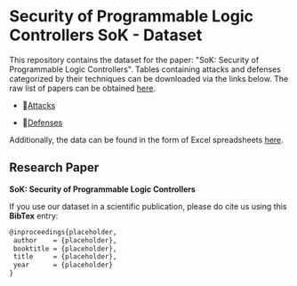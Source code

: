 # Security of Programmable Logic Controllers SoK - Dataset

This repository contains the dataset for the paper: "SoK: Security of Programmable Logic Controllers". Tables containing attacks and defenses categorized by their techniques can be downloaded via the links below. The raw list of papers can be obtained [here](csv/Papers.csv).

- :link:[Attacks](csv/Attacks.csv)

- :link:[Defenses](csv/Defenses.csv)

Additionally, the data can be found in the form of Excel spreadsheets [here](xlsx/).


## Research Paper

**SoK: Security of Programmable Logic Controllers** 

If you use our dataset in a scientific publication, please do cite us using this **BibTex** entry:
``` tex
@inproceedings{placeholder,
 author    = {placeholder},
 booktitle = {placeholder},
 title     = {placeholder},
 year      = {placeholder}
}
```